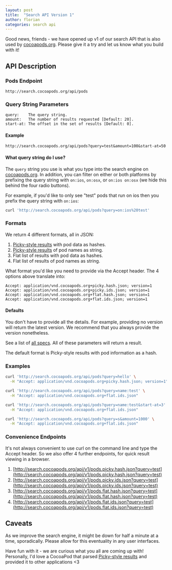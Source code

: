 ```yaml
---
layout: post
title:  "Search API Version 1"
author: florian
categories: search api
---
```


Good news, friends - we have opened up v1 of our search API that is also used by [cocoapods.org](http://cocoapods.org). Please give it a try and let us know what you build with it!

<!-- more -->

## API Description

### Pods Endpoint

```
http://search.cocoapods.org/api/pods
```

### Query String Parameters

```
query:    The query string.
amount:   The number of results requested [Default: 20].
start-at: The offset in the set of results [Default: 0].
```

#### Example

```
http://search.cocoapods.org/api/pods?query=test&amount=100&start-at=50
```

#### What query string do I use?

The `query` string you use is what you type into the search engine on [cocoapods.org](http://cocoapods.org). In addition, you can filter on either or both platforms by prefixing the query string with `on:ios`, `on:osx`, or `on:ios on:osx` (we hide this behind the four radio buttons).

For example, if you'd like to only see "test" pods that run on ios then you prefix the query string with `on:ios`:

```bash
curl 'http://search.cocoapods.org/api/pods?query=on:ios%20test'
```

### Formats

We return 4 different formats, all in JSON:

1. [Picky-style results](https://github.com/floere/picky/wiki/results-format-and-structure) with pod data as hashes.
1. [Picky-style results](https://github.com/floere/picky/wiki/results-format-and-structure) of pod names as string.
1. Flat list of results with pod data as hashes.
1. Flat list of results of pod names as string.

What format you'd like you need to provide via the Accept header. The 4 options above translate into:

```
Accept: application/vnd.cocoapods.org+picky.hash.json; version=1
Accept: application/vnd.cocoapods.org+picky.ids.json; version=1
Accept: application/vnd.cocoapods.org+flat.hash.json; version=1
Accept: application/vnd.cocoapods.org+flat.ids.json; version=1
```

#### Defaults

You don't have to provide all the details. For example, providing no version will return the latest version. We recommend that you always provide the version nonetheless.

See a list of [all specs](https://github.com/CocoaPods/search.cocoapods.org/blob/8908eaaf83a11b3075d36032cb8c5896e37c7366/spec/api/accept_integration_spec.rb#L23-L59). All of these parameters will return a result.

The default format is Picky-style results with pod information as a hash.

### Examples

```bash
curl 'http://search.cocoapods.org/api/pods?query=hello' \
  -H "Accept: application/vnd.cocoapods.org+picky.hash.json; version=1"

curl 'http://search.cocoapods.org/api/pods?query=name:test' \
  -H "Accept: application/vnd.cocoapods.org+flat.ids.json"

curl 'http://search.cocoapods.org/api/pods?query=name:test&start-at=3' \
  -H "Accept: application/vnd.cocoapods.org+flat.ids.json"

curl 'http://search.cocoapods.org/api/pods?query=s&amount=1000' \
  -H "Accept: application/vnd.cocoapods.org+flat.ids.json"
```

### Convenience Endpoints

It's not always convenient to use curl on the command line and type the Accept header. So we also offer 4 further endpoints, for quick result viewing in a browser.

1. [http://search.cocoapods.org/api/v1/pods.picky.hash.json?query=test](http://search.cocoapods.org/api/v1/pods.picky.hash.json?query=test)
1. [http://search.cocoapods.org/api/v1/pods.picky.ids.json?query=test](http://search.cocoapods.org/api/v1/pods.picky.ids.json?query=test)
1. [http://search.cocoapods.org/api/v1/pods.flat.hash.json?query=test](http://search.cocoapods.org/api/v1/pods.flat.hash.json?query=test)
1. [http://search.cocoapods.org/api/v1/pods.flat.ids.json?query=test](http://search.cocoapods.org/api/v1/pods.flat.ids.json?query=test)

## Caveats

As we improve the search engine, it might be down for half a minute at a time, sporadically. Please allow for this eventuality in any user interfaces.

Have fun with it - we are curious what you all are coming up with! Personally, I'd love a CocoaPod that parsed [Picky-style results](https://github.com/floere/picky/wiki/results-format-and-structure) and provided it to other applications <3